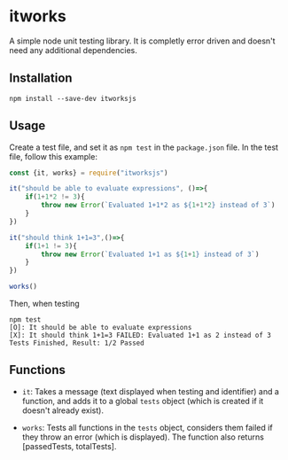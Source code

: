 # itworks
A simple node unit testing library. It is completly error driven and doesn't need any additional dependencies.

## Installation
```
npm install --save-dev itworksjs
```

## Usage
Create a test file, and set it as `npm test` in the `package.json` file. In the test file, follow this example:
```javascript
const {it, works} = require("itworksjs")

it("should be able to evaluate expressions", ()=>{
    if(1+1*2 != 3){
        throw new Error(`Evaluated 1+1*2 as ${1+1*2} instead of 3`)
    }
})

it("should think 1+1=3",()=>{
    if(1+1 != 3){
        throw new Error(`Evaluated 1+1 as ${1+1} instead of 3`)
    }
})

works()
```
Then, when testing
```
npm test
[O]: It should be able to evaluate expressions
[X]: It should think 1+1=3 FAILED: Evaluated 1+1 as 2 instead of 3
Tests Finished, Result: 1/2 Passed    
```

## Functions
- `it`: Takes a message (text displayed when testing and identifier) and a function, and adds it to a global `tests` object (which is created if it doesn't already exist).

- `works`: Tests all functions in the `tests` object, considers them failed if they throw an error (which is displayed). The function also returns [passedTests, totalTests].